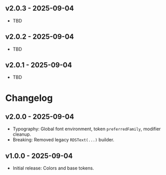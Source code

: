 ## v2.0.3 - 2025-09-04

- TBD

## v2.0.2 - 2025-09-04

- TBD

## v2.0.1 - 2025-09-04

- TBD

# Changelog

## v2.0.0 - 2025-09-04

- Typography: Global font environment, token `preferredFamily`, modifier cleanup.
- Breaking: Removed legacy `RDSText(...)` builder.

## v1.0.0 - 2025-09-04

- Initial release: Colors and base tokens.
